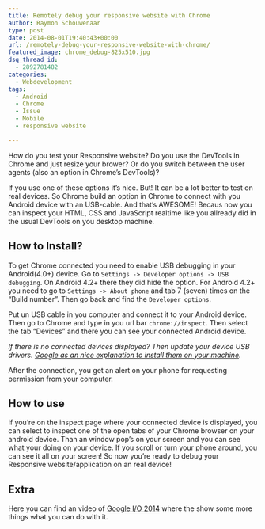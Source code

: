 ```yaml
---
title: Remotely debug your responsive website with Chrome
author: Raymon Schouwenaar
type: post
date: 2014-08-01T19:40:43+00:00
url: /remotely-debug-your-responsive-website-with-chrome/
featured_image: chrome_debug-825x510.jpg
dsq_thread_id:
  - 2892781482
categories:
  - Webdevelopment
tags:
  - Android
  - Chrome
  - Issue
  - Mobile
  - responsive website

---
```

How do you test your Responsive website? Do you use the DevTools in Chrome and just resize your brower? Or do you switch between the user agents (also an option in Chrome&#8217;s DevTools)?

If you use one of these options it&#8217;s nice. But! It can be a lot better to test on real devices. So Chrome build an option in Chrome to connect with you Android device with an USB-cable. And that&#8217;s AWESOME! Becaus now you can inspect your HTML, CSS and JavaScript realtime like you allready did in the usual DevTools on you desktop machine.

## How to Install?

To get Chrome connected you need to enable USB debugging in your Android(4.0+) device. Go to `Settings -> Developer options -> USB debugging`. On Android 4.2+ there they did hide the option. For Android 4.2+ you need to go to `Settings -> About phone` and tab 7 (seven) times on the &#8220;Build number&#8221;. Then go back and find the `Developer options`.

Put un USB cable in you computer and connect it to your Android device. Then go to Chrome and type in you url bar `chrome://inspect`. Then select the tab &#8220;Devices&#8221; and there you can see your connected Android device.

_If there is no connected devices displayed? Then update your device USB drivers. [Google as an nice explanation to install them on your machine][1]._

After the connection, you get an alert on your phone for requesting permission from your computer.

## How to use

If you&#8217;re on the inspect page where your connected device is displayed, you can select to inspect one of the open tabs of your Chrome browser on your android device. Than an window pop&#8217;s on your screen and you can see what your doing on your device. If you scroll or turn your phone around, you can see it all on your screen! So now you&#8217;re ready to debug your Responsive website/application on an real device!

## Extra

Here you can find an video of [Google I/O 2014][2] where the show some more things what you can do with it.

 [1]: http://developer.android.com/tools/extras/oem-usb.html
 [2]: https://www.youtube.com/watch?v=t1PxmN_QNFI#t=1590